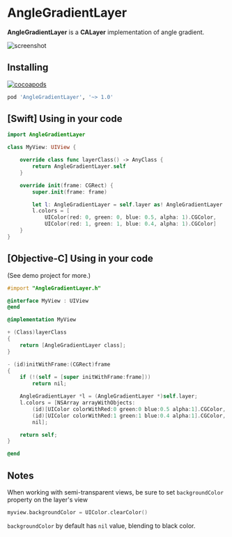 # AngleGradientLayer

**AngleGradientLayer** is a **CALayer** implementation of angle gradient.

![screenshot](https://github.com/paiv/AngleGradientLayer/raw/master/screenshot.png)

## Installing

[![cocoapods](https://img.shields.io/cocoapods/v/AngleGradientLayer.svg)](https://cocoapods.org/)

```ruby
pod 'AngleGradientLayer', '~> 1.0'
```

## [Swift] Using in your code

```swift
import AngleGradientLayer

class MyView: UIView {

    override class func layerClass() -> AnyClass {
        return AngleGradientLayer.self
    }

    override init(frame: CGRect) {
        super.init(frame: frame)

        let l: AngleGradientLayer = self.layer as! AngleGradientLayer
        l.colors = [
            UIColor(red: 0, green: 0, blue: 0.5, alpha: 1).CGColor,
            UIColor(red: 1, green: 1, blue: 0.4, alpha: 1).CGColor]
    }
}
```

## [Objective-C] Using in your code

(See demo project for more.)

```objective-c
#import "AngleGradientLayer.h"

@interface MyView : UIView
@end

@implementation MyView

+ (Class)layerClass
{
	return [AngleGradientLayer class];
}

- (id)initWithFrame:(CGRect)frame
{
	if (!(self = [super initWithFrame:frame]))
		return nil;

	AngleGradientLayer *l = (AngleGradientLayer *)self.layer;
	l.colors = [NSArray arrayWithObjects:
		(id)[UIColor colorWithRed:0 green:0 blue:0.5 alpha:1].CGColor,
		(id)[UIColor colorWithRed:1 green:1 blue:0.4 alpha:1].CGColor,
		nil];

	return self;
}

@end
```

## Notes

When working with semi-transparent views, be sure to set `backgroundColor` property on the layer's view

```swift
myview.backgroundColor = UIColor.clearColor()
```

`backgroundColor` by default has `nil` value, blending to black color.
